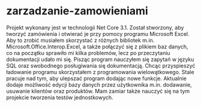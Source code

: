 # zarzadzanie-zamowieniami
Projekt wykonany jest w technologii Net Core 3.1. Został stworzony, aby tworzyć zamówienia i otwierać je przy pomocy programu Microsoft Excel. Aby to zrobić musiałem skorzystać z różnych bibliotek m.in. Microsoft.Office.Interop.Excel, a także połączyć się z plikiem baz danych, co na początku sprawiło mi kilka problemów, lecz po przeczytaniu dokumentacji udało mi się. Pisząc program nauczyłem się zapytań w języku SQL oraz swobodnego posługiwania się dokumentacją. Chcąc przyspieszyć ładowanie programu skorzystałem z programowania wielowątkowego. Stale pracuje nad tym, aby ulepszać program dodając nowe funkcje. Aktualnie dodaje  możliwość edycji bazy danych przez użytkownika m.in. dodawanie, usuwanie klientów oraz produktów. Mam zamiar także nauczyć się na tym projekcie tworzenia testów jednostkowych.
